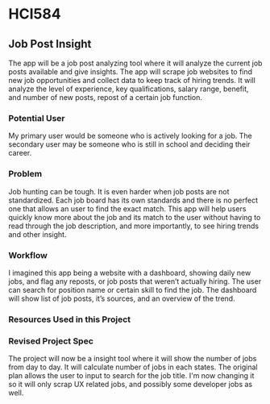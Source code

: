 # HCI584

## Job Post Insight
The app will be a job post analyzing tool where it will analyze the current job posts available and give insights. The app will scrape job websites to find new job opportunities and collect data to keep track of hiring trends. It will analyze the level of experience, key qualifications, salary range, benefit, and number of new posts, repost of a certain job function.

### Potential User
My primary user would be someone who is actively looking for a job. The secondary user may be someone who is still in school and deciding their career.

### Problem
Job hunting can be tough. It is even harder when job posts are not standardized. Each job board has its own standards and there is no perfect one that allows an user to find the exact match.
This app will help users quickly know more about the job and its match to the user without having to read through the job description, and more importantly, to see hiring trends and other insight.

### Workflow
I imagined this app being a website with a dashboard, showing daily new jobs, and flag any reposts, or job posts that weren’t actually hiring. The user can search for position name or certain skill to find the job. The dashboard will show list of job posts, it’s sources, and an overview of the trend.

### Resources Used in this Project


### Revised Project Spec
The project will now be a insight tool where it will show the number of jobs from day to day. It will calculate number of jobs in each states. The original plan allows the user to input to search for the job title. I'm now changing it so it will only scrap UX related jobs, and possibly some developer jobs as well. 

